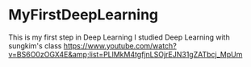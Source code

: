 # MyFirstDeepLearning
This is my first step in Deep Learning  I studied Deep Learning with sungkim's class https://www.youtube.com/watch?v=BS6O0zOGX4E&amp;list=PLlMkM4tgfjnLSOjrEJN31gZATbcj_MpUm
